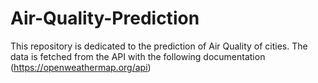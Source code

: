 # Air-Quality-Prediction
This repository is dedicated to the prediction of Air Quality of cities. The data is fetched from the API with the following documentation (https://openweathermap.org/api)
